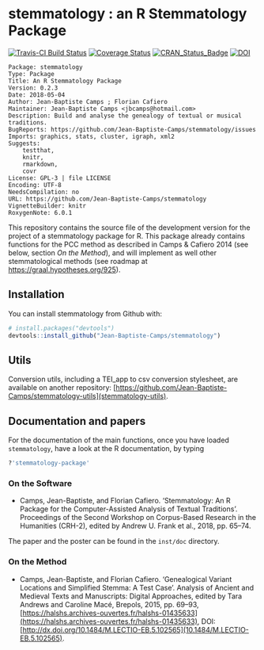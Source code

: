 # stemmatology : an R Stemmatology Package

[![Travis-CI Build Status](https://travis-ci.org/Jean-Baptiste-Camps/stemmatology.svg?branch=master)](https://travis-ci.org/Jean-Baptiste-Camps/stemmatology) 
[![Coverage Status](https://img.shields.io/codecov/c/github/Jean-Baptiste-Camps/stemmatology/master.svg)](https://codecov.io/github/Jean-Baptiste-Camps/stemmatology?branch=master) 
[![CRAN_Status_Badge](http://www.r-pkg.org/badges/version/stemmatology)](https://cran.r-project.org/package=stemmatology)
[![DOI](https://zenodo.org/badge/21941228.svg)](https://zenodo.org/badge/latestdoi/21941228)


    Package: stemmatology
    Type: Package
    Title: An R Stemmatology Package
    Version: 0.2.3
    Date: 2018-05-04
    Author: Jean-Baptiste Camps ; Florian Cafiero
    Maintainer: Jean-Baptiste Camps <jbcamps@hotmail.com>
    Description: Build and analyse the genealogy of textual or musical traditions.
    BugReports: https://github.com/Jean-Baptiste-Camps/stemmatology/issues
    Imports: graphics, stats, cluster, igraph, xml2
    Suggests: 
        testthat,
        knitr,
        rmarkdown,
        covr
    License: GPL-3 | file LICENSE
    Encoding: UTF-8
    NeedsCompilation: no
    URL: https://github.com/Jean-Baptiste-Camps/stemmatology
    VignetteBuilder: knitr
    RoxygenNote: 6.0.1
    
    
This repository contains the source file of the development version for the project of a stemmatology package for R. This package already contains functions for the PCC method as described in Camps & Cafiero 2014 (see below, section _On the Method_), and will implement as well  other stemmatological methods (see roadmap at https://graal.hypotheses.org/925).

## Installation

You can install stemmatology from Github with:

```r
# install.packages("devtools")
devtools::install_github("Jean-Baptiste-Camps/stemmatology")
```

## Utils

Conversion utils, including a TEI_app to csv conversion stylesheet, are 
available on another repository: 
[https://github.com/Jean-Baptiste-Camps/stemmatology-utils](stemmatology-utils).

## Documentation and papers

For the documentation of the main functions, once you have loaded `stemmatology`, have a look at the R documentation,
by typing
````r
?'stemmatology-package'
````

### On the Software

- Camps, Jean-Baptiste, and Florian Cafiero. ‘Stemmatology: An R Package for the Computer-Assisted Analysis of Textual Traditions’. Proceedings of the Second Workshop on Corpus-Based Research in the Humanities (CRH-2), edited by Andrew U. Frank et al., 2018, pp. 65–74.

The paper and the poster can be found in the `inst/doc` directory.

### On the Method

- Camps, Jean-Baptiste, and Florian Cafiero. ‘Genealogical Variant Locations and Simplified Stemma: A Test Case’. Analysis of Ancient and Medieval Texts and Manuscripts: Digital Approaches, edited by Tara Andrews and Caroline Macé, Brepols, 2015, pp. 69–93, [https://halshs.archives-ouvertes.fr/halshs-01435633](https://halshs.archives-ouvertes.fr/halshs-01435633), DOI: [http://dx.doi.org/10.1484/M.LECTIO-EB.5.102565](10.1484/M.LECTIO-EB.5.102565).
